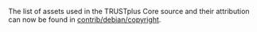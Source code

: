 The list of assets used in the TRUSTplus Core source and their attribution can now be found in [contrib/debian/copyright](../contrib/debian/copyright).
